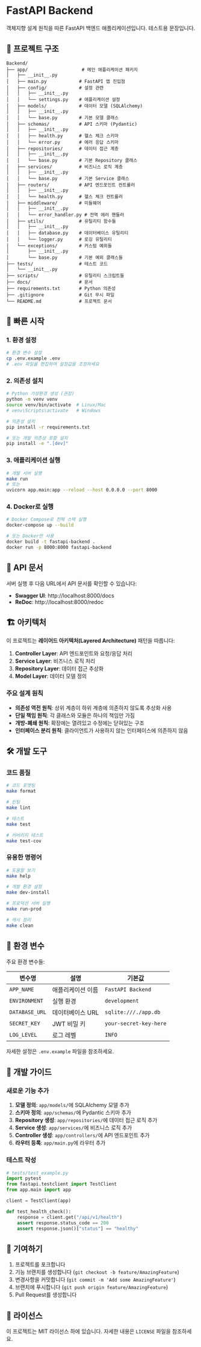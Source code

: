 # FastAPI Backend

객체지향 설계 원칙을 따른 FastAPI 백엔드 애플리케이션입니다.
테스트용 문장입니다.

## 📁 프로젝트 구조

```
Backend/
├── app/                    # 메인 애플리케이션 패키지
│   ├── __init__.py
│   ├── main.py            # FastAPI 앱 진입점
│   ├── config/            # 설정 관련
│   │   ├── __init__.py
│   │   └── settings.py    # 애플리케이션 설정
│   ├── models/            # 데이터 모델 (SQLAlchemy)
│   │   ├── __init__.py
│   │   └── base.py        # 기본 모델 클래스
│   ├── schemas/           # API 스키마 (Pydantic)
│   │   ├── __init__.py
│   │   ├── health.py      # 헬스 체크 스키마
│   │   └── error.py       # 에러 응답 스키마
│   ├── repositories/      # 데이터 접근 계층
│   │   ├── __init__.py
│   │   └── base.py        # 기본 Repository 클래스
│   ├── services/          # 비즈니스 로직 계층
│   │   ├── __init__.py
│   │   └── base.py        # 기본 Service 클래스
│   ├── routers/           # API 엔드포인트 컨트롤러
│   │   ├── __init__.py
│   │   └── health.py      # 헬스 체크 컨트롤러
│   ├── middleware/        # 미들웨어
│   │   ├── __init__.py
│   │   └── error_handler.py # 전역 에러 핸들러
│   ├── utils/             # 유틸리티 함수들
│   │   ├── __init__.py
│   │   ├── database.py    # 데이터베이스 유틸리티
│   │   └── logger.py      # 로깅 유틸리티
│   └── exceptions/        # 커스텀 예외들
│       ├── __init__.py
│       └── base.py        # 기본 예외 클래스들
├── tests/                 # 테스트 코드
│   └── __init__.py
├── scripts/               # 유틸리티 스크립트들
├── docs/                  # 문서
├── requirements.txt       # Python 의존성
├── .gitignore             # Git 무시 파일
└── README.md              # 프로젝트 문서
```

## 🚀 빠른 시작

### 1. 환경 설정

```bash
# 환경 변수 설정
cp .env.example .env
# .env 파일을 편집하여 설정값을 조정하세요
```

### 2. 의존성 설치

```bash
# Python 가상환경 생성 (권장)
python -m venv venv
source venv/bin/activate  # Linux/Mac
# venv\Scripts\activate   # Windows

# 의존성 설치
pip install -r requirements.txt

# 또는 개발 의존성 포함 설치
pip install -e ".[dev]"
```

### 3. 애플리케이션 실행

```bash
# 개발 서버 실행
make run
# 또는
uvicorn app.main:app --reload --host 0.0.0.0 --port 8000
```

### 4. Docker로 실행

```bash
# Docker Compose로 전체 스택 실행
docker-compose up --build

# 또는 Docker만 사용
docker build -t fastapi-backend .
docker run -p 8000:8000 fastapi-backend
```

## 📖 API 문서

서버 실행 후 다음 URL에서 API 문서를 확인할 수 있습니다:

- **Swagger UI**: http://localhost:8000/docs
- **ReDoc**: http://localhost:8000/redoc

## 🏗️ 아키텍처

이 프로젝트는 **레이어드 아키텍처(Layered Architecture)** 패턴을 따릅니다:

1. **Controller Layer**: API 엔드포인트와 요청/응답 처리
2. **Service Layer**: 비즈니스 로직 처리
3. **Repository Layer**: 데이터 접근 추상화
4. **Model Layer**: 데이터 모델 정의

### 주요 설계 원칙

- **의존성 역전 원칙**: 상위 계층이 하위 계층에 의존하지 않도록 추상화 사용
- **단일 책임 원칙**: 각 클래스와 모듈은 하나의 책임만 가짐
- **개방-폐쇄 원칙**: 확장에는 열려있고 수정에는 닫혀있는 구조
- **인터페이스 분리 원칙**: 클라이언트가 사용하지 않는 인터페이스에 의존하지 않음

## 🛠️ 개발 도구

### 코드 품질

```bash
# 코드 포맷팅
make format

# 린팅
make lint

# 테스트
make test

# 커버리지 테스트
make test-cov
```

### 유용한 명령어

```bash
# 도움말 보기
make help

# 개발 환경 설정
make dev-install

# 프로덕션 서버 실행
make run-prod

# 캐시 정리
make clean
```

## 🔧 환경 변수

주요 환경 변수들:

| 변수명         | 설명              | 기본값                 |
| -------------- | ----------------- | ---------------------- |
| `APP_NAME`     | 애플리케이션 이름 | `FastAPI Backend`      |
| `ENVIRONMENT`  | 실행 환경         | `development`          |
| `DATABASE_URL` | 데이터베이스 URL  | `sqlite:///./app.db`   |
| `SECRET_KEY`   | JWT 비밀 키       | `your-secret-key-here` |
| `LOG_LEVEL`    | 로그 레벨         | `INFO`                 |

자세한 설정은 `.env.example` 파일을 참조하세요.

## 📝 개발 가이드

### 새로운 기능 추가

1. **모델 정의**: `app/models/`에 SQLAlchemy 모델 추가
2. **스키마 정의**: `app/schemas/`에 Pydantic 스키마 추가
3. **Repository 생성**: `app/repositories/`에 데이터 접근 로직 추가
4. **Service 생성**: `app/services/`에 비즈니스 로직 추가
5. **Controller 생성**: `app/controllers/`에 API 엔드포인트 추가
6. **라우터 등록**: `app/main.py`에 라우터 추가

### 테스트 작성

```python
# tests/test_example.py
import pytest
from fastapi.testclient import TestClient
from app.main import app

client = TestClient(app)

def test_health_check():
    response = client.get("/api/v1/health")
    assert response.status_code == 200
    assert response.json()["status"] == "healthy"
```

## 🤝 기여하기

1. 프로젝트를 포크합니다
2. 기능 브랜치를 생성합니다 (`git checkout -b feature/AmazingFeature`)
3. 변경사항을 커밋합니다 (`git commit -m 'Add some AmazingFeature'`)
4. 브랜치에 푸시합니다 (`git push origin feature/AmazingFeature`)
5. Pull Request를 생성합니다

## 📄 라이선스

이 프로젝트는 MIT 라이선스 하에 있습니다. 자세한 내용은 `LICENSE` 파일을 참조하세요.

